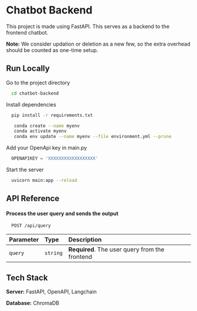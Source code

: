 # Chatbot Backend

This project is made using FastAPI. This serves as a backend to the frontend chatbot.

**Note:** We consider updation or deletion as a new few, so the extra overhead should be counted as one-time setup.

## Run Locally

Go to the project directory

```bash
  cd chatbot-backend
```

Install dependencies

```bash
  pip install -r requirements.txt
```

```bash
   conda create --name myenv
   conda activate myenv
   conda env update --name myenv --file environment.yml --prune
```

Add your OpenApi key in main.py

```python
  OPENAPIKEY = 'XXXXXXXXXXXXXXXXXX'
```

Start the server

```bash
  uvicorn main:app --reload
```


## API Reference

#### Process the user query and sends the output

```http
  POST /api/query
```

| Parameter | Type     | Description                |
| :-------- | :------- | :------------------------- |
| `query` | `string` | **Required**. The user query from the frontend |




## Tech Stack

**Server:** FastAPI, OpenAPI, Langchain

**Database:** ChromaDB

